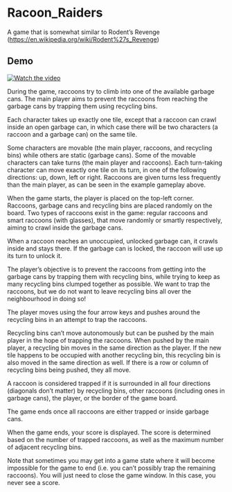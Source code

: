 # Racoon_Raiders

A game that is somewhat similar to Rodent’s Revenge (https://en.wikipedia.org/wiki/Rodent%27s_Revenge)

## Demo

[![Watch the video](https://img.youtube.com/vi/6NmrODfm9es/hqdefault.jpg)](https://www.youtube.com/watch?v=6NmrODfm9es)

During the game, raccoons try to climb into one of the available garbage cans. The main player aims to prevent the raccoons from reaching the garbage cans by trapping them using recycling bins.

Each character takes up exactly one tile, except that a raccoon can crawl inside an open garbage can, in which case there will be two characters (a raccoon and a garbage can) on the same tile.

Some characters are movable (the main player, raccoons, and recycling bins) while others are static (garbage cans). Some of the movable characters can take turns (the main player and raccoons). Each turn-taking character can move exactly one tile on its turn, in one of the following directions: up, down, left or right. Raccoons are given turns less frequently than the main player, as can be seen in the example gameplay above.

When the game starts, the player is placed on the top-left corner. Raccoons, garbage cans and recycling bins are placed randomly on the board. Two types of raccoons exist in the game: regular raccoons and smart raccoons (with glasses), that move randomly or smartly respectively, aiming to crawl inside the garbage cans.

When a raccoon reaches an unoccupied, unlocked garbage can, it crawls inside and stays there. If the garbage can is locked, the raccoon will use up its turn to unlock it.

The player’s objective is to prevent the raccoons from getting into the garbage cans by trapping them with recycling bins, while trying to keep as many recycling bins clumped together as possible. We want to trap the raccoons, but we do not want to leave recycling bins all over the neighbourhood in doing so!

The player moves using the four arrow keys and pushes around the recycling bins in an attempt to trap the raccoons.

Recycling bins can’t move autonomously but can be pushed by the main player in the hope of trapping the raccoons. When pushed by the main player, a recycling bin moves in the same direction as the player. If the new tile happens to be occupied with another recycling bin, this recycling bin is also moved in the same direction as well. If there is a row or column of recycling bins being pushed, they all move. 

A raccoon is considered trapped if it is surrounded in all four directions (diagonals don’t matter) by recycling bins, other raccoons (including ones in garbage cans), the player, or the border of the game board.

The game ends once all raccoons are either trapped or inside garbage cans.

When the game ends, your score is displayed. The score is determined based on the number of trapped raccoons, as well as the maximum number of adjacent recycling bins.

Note that sometimes you may get into a game state where it will become impossible for the game to end (i.e. you can’t possibly trap the remaining raccoons). You will just need to close the game window. In this case, you never see a score.
